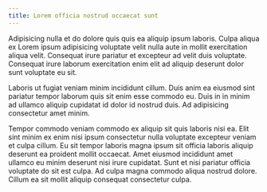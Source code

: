 ```yaml
---
title: Lorem officia nostrud occaecat sunt
---
```


Adipisicing nulla et do dolore quis quis ea aliquip ipsum laboris. Culpa aliqua ex Lorem ipsum adipisicing voluptate velit nulla aute in mollit exercitation aliqua velit. Consequat irure pariatur et excepteur ad velit duis voluptate. Consequat irure laborum exercitation enim elit ad aliquip deserunt dolor sunt voluptate eu sit.

Laboris ut fugiat veniam minim incididunt cillum. Duis anim ea eiusmod sint pariatur tempor laborum quis sit enim esse commodo eu. Duis in in minim ad ullamco aliquip cupidatat id dolor id nostrud duis. Ad adipisicing consectetur amet minim.

Tempor commodo veniam commodo ex aliquip sit quis laboris nisi ea. Elit sint minim ex enim nisi ipsum consectetur nulla voluptate excepteur veniam et culpa cillum. Eu sit tempor laboris magna ipsum sit officia laboris aliquip deserunt ea proident mollit occaecat. Amet eiusmod incididunt amet ullamco eu minim deserunt nisi irure cupidatat. Sunt et nisi pariatur officia voluptate do sit est culpa. Ad culpa magna commodo aliqua nostrud dolore. Cillum ea sit mollit aliquip consequat consectetur culpa.
